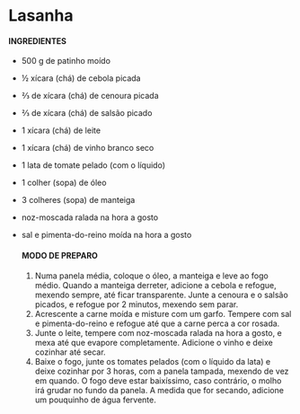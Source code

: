 #	Lasanha

#### INGREDIENTES

- 500 g de patinho moído

- ½ xícara (chá) de cebola picada

- ⅔ de xícara (chá) de cenoura picada

- ⅔ de xícara (chá) de salsão picado

- 1 xícara (chá) de leite

- 1 xícara (chá) de vinho branco seco

- 1 lata de tomate pelado (com o líquido)

- 1 colher (sopa) de óleo

- 3 colheres (sopa) de manteiga

- noz-moscada ralada na hora a gosto

- sal e pimenta-do-reino moída na hora a gosto

  

  

  #### MODO DE PREPARO

  1. Numa panela média, coloque o óleo, a manteiga e leve ao fogo médio. Quando a manteiga derreter, adicione a cebola e refogue, mexendo sempre, até ficar transparente. Junte a cenoura e o salsão picados, e refogue por 2 minutos, mexendo sem parar.
  2. Acrescente a carne moída e misture com um garfo. Tempere com sal e pimenta-do-reino e refogue até que a carne perca a cor rosada.
  3. Junte o leite, tempere com noz-moscada ralada na hora a gosto, e mexa até que evapore completamente. Adicione o vinho e deixe cozinhar até secar.
  4. Baixe o fogo, junte os tomates pelados (com o líquido da lata) e deixe cozinhar por 3 horas, com a panela tampada, mexendo de vez em quando. O fogo deve estar baixíssimo, caso contrário, o molho irá grudar no fundo da panela. A medida que for secando, adicione um pouquinho de água fervente.